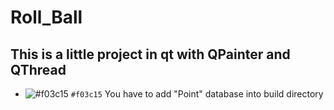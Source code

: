 # Roll_Ball
This is a little project in qt with QPainter and QThread
--------------------------------------------------------
- ![#f03c15](https://placehold.it/15/f03c15/000000?text=+) `#f03c15`
You have to add "Point" database into build directory
